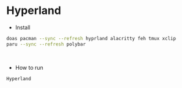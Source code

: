 # Hyperland

- Install

```bash
doas pacman --sync --refresh hyprland alacritty feh tmux xclip
paru --sync --refresh polybar
```

</br>


- How to run

```bash
Hyperland
```
